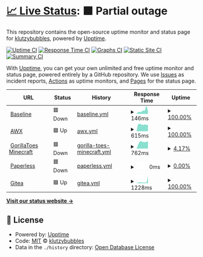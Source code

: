 # [📈 Live Status](https://status.klutzybubbles.me): <!--live status--> **🟧 Partial outage**

This repository contains the open-source uptime monitor and status page for [klutzybubbles](https://status.klutzybubbles.me), powered by [Upptime](https://github.com/upptime/upptime).

[![Uptime CI](https://github.com/klutzybubbles/klutzybubbles-status/workflows/Uptime%20CI/badge.svg)](https://github.com/klutzybubbles/klutzybubbles-status/actions?query=workflow%3A%22Uptime+CI%22)
[![Response Time CI](https://github.com/klutzybubbles/klutzybubbles-status/workflows/Response%20Time%20CI/badge.svg)](https://github.com/klutzybubbles/klutzybubbles-status/actions?query=workflow%3A%22Response+Time+CI%22)
[![Graphs CI](https://github.com/klutzybubbles/klutzybubbles-status/workflows/Graphs%20CI/badge.svg)](https://github.com/klutzybubbles/klutzybubbles-status/actions?query=workflow%3A%22Graphs+CI%22)
[![Static Site CI](https://github.com/klutzybubbles/klutzybubbles-status/workflows/Static%20Site%20CI/badge.svg)](https://github.com/klutzybubbles/klutzybubbles-status/actions?query=workflow%3A%22Static+Site+CI%22)
[![Summary CI](https://github.com/klutzybubbles/klutzybubbles-status/workflows/Summary%20CI/badge.svg)](https://github.com/klutzybubbles/klutzybubbles-status/actions?query=workflow%3A%22Summary+CI%22)

With [Upptime](https://upptime.js.org), you can get your own unlimited and free uptime monitor and status page, powered entirely by a GitHub repository. We use [Issues](https://github.com/klutzybubbles/klutzybubbles-status/issues) as incident reports, [Actions](https://github.com/klutzybubbles/klutzybubbles-status/actions) as uptime monitors, and [Pages](https://status.klutzybubbles.me) for the status page.

<!--start: status pages-->
<!-- This summary is generated by Upptime (https://github.com/upptime/upptime) -->
<!-- Do not edit this manually, your changes will be overwritten -->
<!-- prettier-ignore -->
| URL | Status | History | Response Time | Uptime |
| --- | ------ | ------- | ------------- | ------ |
| <img alt="" src="https://icons.duckduckgo.com/ip3/www.google.com.ico" height="13"> [Baseline](https://www.google.com) | 🟥 Down | [baseline.yml](https://github.com/KlutzyBubbles/klutzybubbles-status/commits/HEAD/history/baseline.yml) | <details><summary><img alt="Response time graph" src="./graphs/baseline/response-time-week.png" height="20"> 146ms</summary><br><a href="https://status.klutzybubbles.me/history/baseline"><img alt="Response time 103" src="https://img.shields.io/endpoint?url=https%3A%2F%2Fraw.githubusercontent.com%2FKlutzyBubbles%2Fklutzybubbles-status%2FHEAD%2Fapi%2Fbaseline%2Fresponse-time.json"></a><br><a href="https://status.klutzybubbles.me/history/baseline"><img alt="24-hour response time 260" src="https://img.shields.io/endpoint?url=https%3A%2F%2Fraw.githubusercontent.com%2FKlutzyBubbles%2Fklutzybubbles-status%2FHEAD%2Fapi%2Fbaseline%2Fresponse-time-day.json"></a><br><a href="https://status.klutzybubbles.me/history/baseline"><img alt="7-day response time 146" src="https://img.shields.io/endpoint?url=https%3A%2F%2Fraw.githubusercontent.com%2FKlutzyBubbles%2Fklutzybubbles-status%2FHEAD%2Fapi%2Fbaseline%2Fresponse-time-week.json"></a><br><a href="https://status.klutzybubbles.me/history/baseline"><img alt="30-day response time 126" src="https://img.shields.io/endpoint?url=https%3A%2F%2Fraw.githubusercontent.com%2FKlutzyBubbles%2Fklutzybubbles-status%2FHEAD%2Fapi%2Fbaseline%2Fresponse-time-month.json"></a><br><a href="https://status.klutzybubbles.me/history/baseline"><img alt="1-year response time 103" src="https://img.shields.io/endpoint?url=https%3A%2F%2Fraw.githubusercontent.com%2FKlutzyBubbles%2Fklutzybubbles-status%2FHEAD%2Fapi%2Fbaseline%2Fresponse-time-year.json"></a></details> | <details><summary><a href="https://status.klutzybubbles.me/history/baseline">100.00%</a></summary><a href="https://status.klutzybubbles.me/history/baseline"><img alt="All-time uptime 99.97%" src="https://img.shields.io/endpoint?url=https%3A%2F%2Fraw.githubusercontent.com%2FKlutzyBubbles%2Fklutzybubbles-status%2FHEAD%2Fapi%2Fbaseline%2Fuptime.json"></a><br><a href="https://status.klutzybubbles.me/history/baseline"><img alt="24-hour uptime 99.99%" src="https://img.shields.io/endpoint?url=https%3A%2F%2Fraw.githubusercontent.com%2FKlutzyBubbles%2Fklutzybubbles-status%2FHEAD%2Fapi%2Fbaseline%2Fuptime-day.json"></a><br><a href="https://status.klutzybubbles.me/history/baseline"><img alt="7-day uptime 100.00%" src="https://img.shields.io/endpoint?url=https%3A%2F%2Fraw.githubusercontent.com%2FKlutzyBubbles%2Fklutzybubbles-status%2FHEAD%2Fapi%2Fbaseline%2Fuptime-week.json"></a><br><a href="https://status.klutzybubbles.me/history/baseline"><img alt="30-day uptime 99.93%" src="https://img.shields.io/endpoint?url=https%3A%2F%2Fraw.githubusercontent.com%2FKlutzyBubbles%2Fklutzybubbles-status%2FHEAD%2Fapi%2Fbaseline%2Fuptime-month.json"></a><br><a href="https://status.klutzybubbles.me/history/baseline"><img alt="1-year uptime 99.97%" src="https://img.shields.io/endpoint?url=https%3A%2F%2Fraw.githubusercontent.com%2FKlutzyBubbles%2Fklutzybubbles-status%2FHEAD%2Fapi%2Fbaseline%2Fuptime-year.json"></a></details>
| <img alt="" src="https://icons.duckduckgo.com/ip3/awx.klutzybubbles.me.ico" height="13"> [AWX](http://awx.klutzybubbles.me) | 🟩 Up | [awx.yml](https://github.com/KlutzyBubbles/klutzybubbles-status/commits/HEAD/history/awx.yml) | <details><summary><img alt="Response time graph" src="./graphs/awx/response-time-week.png" height="20"> 615ms</summary><br><a href="https://status.klutzybubbles.me/history/awx"><img alt="Response time 978" src="https://img.shields.io/endpoint?url=https%3A%2F%2Fraw.githubusercontent.com%2FKlutzyBubbles%2Fklutzybubbles-status%2FHEAD%2Fapi%2Fawx%2Fresponse-time.json"></a><br><a href="https://status.klutzybubbles.me/history/awx"><img alt="24-hour response time 616" src="https://img.shields.io/endpoint?url=https%3A%2F%2Fraw.githubusercontent.com%2FKlutzyBubbles%2Fklutzybubbles-status%2FHEAD%2Fapi%2Fawx%2Fresponse-time-day.json"></a><br><a href="https://status.klutzybubbles.me/history/awx"><img alt="7-day response time 615" src="https://img.shields.io/endpoint?url=https%3A%2F%2Fraw.githubusercontent.com%2FKlutzyBubbles%2Fklutzybubbles-status%2FHEAD%2Fapi%2Fawx%2Fresponse-time-week.json"></a><br><a href="https://status.klutzybubbles.me/history/awx"><img alt="30-day response time 623" src="https://img.shields.io/endpoint?url=https%3A%2F%2Fraw.githubusercontent.com%2FKlutzyBubbles%2Fklutzybubbles-status%2FHEAD%2Fapi%2Fawx%2Fresponse-time-month.json"></a><br><a href="https://status.klutzybubbles.me/history/awx"><img alt="1-year response time 978" src="https://img.shields.io/endpoint?url=https%3A%2F%2Fraw.githubusercontent.com%2FKlutzyBubbles%2Fklutzybubbles-status%2FHEAD%2Fapi%2Fawx%2Fresponse-time-year.json"></a></details> | <details><summary><a href="https://status.klutzybubbles.me/history/awx">100.00%</a></summary><a href="https://status.klutzybubbles.me/history/awx"><img alt="All-time uptime 16.51%" src="https://img.shields.io/endpoint?url=https%3A%2F%2Fraw.githubusercontent.com%2FKlutzyBubbles%2Fklutzybubbles-status%2FHEAD%2Fapi%2Fawx%2Fuptime.json"></a><br><a href="https://status.klutzybubbles.me/history/awx"><img alt="24-hour uptime 100.00%" src="https://img.shields.io/endpoint?url=https%3A%2F%2Fraw.githubusercontent.com%2FKlutzyBubbles%2Fklutzybubbles-status%2FHEAD%2Fapi%2Fawx%2Fuptime-day.json"></a><br><a href="https://status.klutzybubbles.me/history/awx"><img alt="7-day uptime 100.00%" src="https://img.shields.io/endpoint?url=https%3A%2F%2Fraw.githubusercontent.com%2FKlutzyBubbles%2Fklutzybubbles-status%2FHEAD%2Fapi%2Fawx%2Fuptime-week.json"></a><br><a href="https://status.klutzybubbles.me/history/awx"><img alt="30-day uptime 82.36%" src="https://img.shields.io/endpoint?url=https%3A%2F%2Fraw.githubusercontent.com%2FKlutzyBubbles%2Fklutzybubbles-status%2FHEAD%2Fapi%2Fawx%2Fuptime-month.json"></a><br><a href="https://status.klutzybubbles.me/history/awx"><img alt="1-year uptime 16.51%" src="https://img.shields.io/endpoint?url=https%3A%2F%2Fraw.githubusercontent.com%2FKlutzyBubbles%2Fklutzybubbles-status%2FHEAD%2Fapi%2Fawx%2Fuptime-year.json"></a></details>
| <img alt="" src="https://icons.duckduckgo.com/ip3/mc.gorillatoes.net.ico" height="13"> [GorillaToes Minecraft](https://mc.gorillatoes.net) | 🟥 Down | [gorilla-toes-minecraft.yml](https://github.com/KlutzyBubbles/klutzybubbles-status/commits/HEAD/history/gorilla-toes-minecraft.yml) | <details><summary><img alt="Response time graph" src="./graphs/gorilla-toes-minecraft/response-time-week.png" height="20"> 762ms</summary><br><a href="https://status.klutzybubbles.me/history/gorilla-toes-minecraft"><img alt="Response time 686" src="https://img.shields.io/endpoint?url=https%3A%2F%2Fraw.githubusercontent.com%2FKlutzyBubbles%2Fklutzybubbles-status%2FHEAD%2Fapi%2Fgorilla-toes-minecraft%2Fresponse-time.json"></a><br><a href="https://status.klutzybubbles.me/history/gorilla-toes-minecraft"><img alt="24-hour response time 0" src="https://img.shields.io/endpoint?url=https%3A%2F%2Fraw.githubusercontent.com%2FKlutzyBubbles%2Fklutzybubbles-status%2FHEAD%2Fapi%2Fgorilla-toes-minecraft%2Fresponse-time-day.json"></a><br><a href="https://status.klutzybubbles.me/history/gorilla-toes-minecraft"><img alt="7-day response time 762" src="https://img.shields.io/endpoint?url=https%3A%2F%2Fraw.githubusercontent.com%2FKlutzyBubbles%2Fklutzybubbles-status%2FHEAD%2Fapi%2Fgorilla-toes-minecraft%2Fresponse-time-week.json"></a><br><a href="https://status.klutzybubbles.me/history/gorilla-toes-minecraft"><img alt="30-day response time 686" src="https://img.shields.io/endpoint?url=https%3A%2F%2Fraw.githubusercontent.com%2FKlutzyBubbles%2Fklutzybubbles-status%2FHEAD%2Fapi%2Fgorilla-toes-minecraft%2Fresponse-time-month.json"></a><br><a href="https://status.klutzybubbles.me/history/gorilla-toes-minecraft"><img alt="1-year response time 686" src="https://img.shields.io/endpoint?url=https%3A%2F%2Fraw.githubusercontent.com%2FKlutzyBubbles%2Fklutzybubbles-status%2FHEAD%2Fapi%2Fgorilla-toes-minecraft%2Fresponse-time-year.json"></a></details> | <details><summary><a href="https://status.klutzybubbles.me/history/gorilla-toes-minecraft">4.17%</a></summary><a href="https://status.klutzybubbles.me/history/gorilla-toes-minecraft"><img alt="All-time uptime 1.87%" src="https://img.shields.io/endpoint?url=https%3A%2F%2Fraw.githubusercontent.com%2FKlutzyBubbles%2Fklutzybubbles-status%2FHEAD%2Fapi%2Fgorilla-toes-minecraft%2Fuptime.json"></a><br><a href="https://status.klutzybubbles.me/history/gorilla-toes-minecraft"><img alt="24-hour uptime 0.00%" src="https://img.shields.io/endpoint?url=https%3A%2F%2Fraw.githubusercontent.com%2FKlutzyBubbles%2Fklutzybubbles-status%2FHEAD%2Fapi%2Fgorilla-toes-minecraft%2Fuptime-day.json"></a><br><a href="https://status.klutzybubbles.me/history/gorilla-toes-minecraft"><img alt="7-day uptime 4.17%" src="https://img.shields.io/endpoint?url=https%3A%2F%2Fraw.githubusercontent.com%2FKlutzyBubbles%2Fklutzybubbles-status%2FHEAD%2Fapi%2Fgorilla-toes-minecraft%2Fuptime-week.json"></a><br><a href="https://status.klutzybubbles.me/history/gorilla-toes-minecraft"><img alt="30-day uptime 11.31%" src="https://img.shields.io/endpoint?url=https%3A%2F%2Fraw.githubusercontent.com%2FKlutzyBubbles%2Fklutzybubbles-status%2FHEAD%2Fapi%2Fgorilla-toes-minecraft%2Fuptime-month.json"></a><br><a href="https://status.klutzybubbles.me/history/gorilla-toes-minecraft"><img alt="1-year uptime 1.87%" src="https://img.shields.io/endpoint?url=https%3A%2F%2Fraw.githubusercontent.com%2FKlutzyBubbles%2Fklutzybubbles-status%2FHEAD%2Fapi%2Fgorilla-toes-minecraft%2Fuptime-year.json"></a></details>
| <img alt="" src="https://icons.duckduckgo.com/ip3/paperless.klutzybubbles.me.ico" height="13"> [Paperless](https://paperless.klutzybubbles.me) | 🟥 Down | [paperless.yml](https://github.com/KlutzyBubbles/klutzybubbles-status/commits/HEAD/history/paperless.yml) | <details><summary><img alt="Response time graph" src="./graphs/paperless/response-time-week.png" height="20"> 0ms</summary><br><a href="https://status.klutzybubbles.me/history/paperless"><img alt="Response time 0" src="https://img.shields.io/endpoint?url=https%3A%2F%2Fraw.githubusercontent.com%2FKlutzyBubbles%2Fklutzybubbles-status%2FHEAD%2Fapi%2Fpaperless%2Fresponse-time.json"></a><br><a href="https://status.klutzybubbles.me/history/paperless"><img alt="24-hour response time 0" src="https://img.shields.io/endpoint?url=https%3A%2F%2Fraw.githubusercontent.com%2FKlutzyBubbles%2Fklutzybubbles-status%2FHEAD%2Fapi%2Fpaperless%2Fresponse-time-day.json"></a><br><a href="https://status.klutzybubbles.me/history/paperless"><img alt="7-day response time 0" src="https://img.shields.io/endpoint?url=https%3A%2F%2Fraw.githubusercontent.com%2FKlutzyBubbles%2Fklutzybubbles-status%2FHEAD%2Fapi%2Fpaperless%2Fresponse-time-week.json"></a><br><a href="https://status.klutzybubbles.me/history/paperless"><img alt="30-day response time 0" src="https://img.shields.io/endpoint?url=https%3A%2F%2Fraw.githubusercontent.com%2FKlutzyBubbles%2Fklutzybubbles-status%2FHEAD%2Fapi%2Fpaperless%2Fresponse-time-month.json"></a><br><a href="https://status.klutzybubbles.me/history/paperless"><img alt="1-year response time 0" src="https://img.shields.io/endpoint?url=https%3A%2F%2Fraw.githubusercontent.com%2FKlutzyBubbles%2Fklutzybubbles-status%2FHEAD%2Fapi%2Fpaperless%2Fresponse-time-year.json"></a></details> | <details><summary><a href="https://status.klutzybubbles.me/history/paperless">0.00%</a></summary><a href="https://status.klutzybubbles.me/history/paperless"><img alt="All-time uptime 0.00%" src="https://img.shields.io/endpoint?url=https%3A%2F%2Fraw.githubusercontent.com%2FKlutzyBubbles%2Fklutzybubbles-status%2FHEAD%2Fapi%2Fpaperless%2Fuptime.json"></a><br><a href="https://status.klutzybubbles.me/history/paperless"><img alt="24-hour uptime 0.00%" src="https://img.shields.io/endpoint?url=https%3A%2F%2Fraw.githubusercontent.com%2FKlutzyBubbles%2Fklutzybubbles-status%2FHEAD%2Fapi%2Fpaperless%2Fuptime-day.json"></a><br><a href="https://status.klutzybubbles.me/history/paperless"><img alt="7-day uptime 0.00%" src="https://img.shields.io/endpoint?url=https%3A%2F%2Fraw.githubusercontent.com%2FKlutzyBubbles%2Fklutzybubbles-status%2FHEAD%2Fapi%2Fpaperless%2Fuptime-week.json"></a><br><a href="https://status.klutzybubbles.me/history/paperless"><img alt="30-day uptime 0.00%" src="https://img.shields.io/endpoint?url=https%3A%2F%2Fraw.githubusercontent.com%2FKlutzyBubbles%2Fklutzybubbles-status%2FHEAD%2Fapi%2Fpaperless%2Fuptime-month.json"></a><br><a href="https://status.klutzybubbles.me/history/paperless"><img alt="1-year uptime 0.00%" src="https://img.shields.io/endpoint?url=https%3A%2F%2Fraw.githubusercontent.com%2FKlutzyBubbles%2Fklutzybubbles-status%2FHEAD%2Fapi%2Fpaperless%2Fuptime-year.json"></a></details>
| <img alt="" src="https://icons.duckduckgo.com/ip3/git.klutzybubbles.me.ico" height="13"> [Gitea](http://git.klutzybubbles.me) | 🟩 Up | [gitea.yml](https://github.com/KlutzyBubbles/klutzybubbles-status/commits/HEAD/history/gitea.yml) | <details><summary><img alt="Response time graph" src="./graphs/gitea/response-time-week.png" height="20"> 1228ms</summary><br><a href="https://status.klutzybubbles.me/history/gitea"><img alt="Response time 1830" src="https://img.shields.io/endpoint?url=https%3A%2F%2Fraw.githubusercontent.com%2FKlutzyBubbles%2Fklutzybubbles-status%2FHEAD%2Fapi%2Fgitea%2Fresponse-time.json"></a><br><a href="https://status.klutzybubbles.me/history/gitea"><img alt="24-hour response time 5470" src="https://img.shields.io/endpoint?url=https%3A%2F%2Fraw.githubusercontent.com%2FKlutzyBubbles%2Fklutzybubbles-status%2FHEAD%2Fapi%2Fgitea%2Fresponse-time-day.json"></a><br><a href="https://status.klutzybubbles.me/history/gitea"><img alt="7-day response time 1228" src="https://img.shields.io/endpoint?url=https%3A%2F%2Fraw.githubusercontent.com%2FKlutzyBubbles%2Fklutzybubbles-status%2FHEAD%2Fapi%2Fgitea%2Fresponse-time-week.json"></a><br><a href="https://status.klutzybubbles.me/history/gitea"><img alt="30-day response time 1942" src="https://img.shields.io/endpoint?url=https%3A%2F%2Fraw.githubusercontent.com%2FKlutzyBubbles%2Fklutzybubbles-status%2FHEAD%2Fapi%2Fgitea%2Fresponse-time-month.json"></a><br><a href="https://status.klutzybubbles.me/history/gitea"><img alt="1-year response time 1830" src="https://img.shields.io/endpoint?url=https%3A%2F%2Fraw.githubusercontent.com%2FKlutzyBubbles%2Fklutzybubbles-status%2FHEAD%2Fapi%2Fgitea%2Fresponse-time-year.json"></a></details> | <details><summary><a href="https://status.klutzybubbles.me/history/gitea">100.00%</a></summary><a href="https://status.klutzybubbles.me/history/gitea"><img alt="All-time uptime 11.52%" src="https://img.shields.io/endpoint?url=https%3A%2F%2Fraw.githubusercontent.com%2FKlutzyBubbles%2Fklutzybubbles-status%2FHEAD%2Fapi%2Fgitea%2Fuptime.json"></a><br><a href="https://status.klutzybubbles.me/history/gitea"><img alt="24-hour uptime 100.00%" src="https://img.shields.io/endpoint?url=https%3A%2F%2Fraw.githubusercontent.com%2FKlutzyBubbles%2Fklutzybubbles-status%2FHEAD%2Fapi%2Fgitea%2Fuptime-day.json"></a><br><a href="https://status.klutzybubbles.me/history/gitea"><img alt="7-day uptime 100.00%" src="https://img.shields.io/endpoint?url=https%3A%2F%2Fraw.githubusercontent.com%2FKlutzyBubbles%2Fklutzybubbles-status%2FHEAD%2Fapi%2Fgitea%2Fuptime-week.json"></a><br><a href="https://status.klutzybubbles.me/history/gitea"><img alt="30-day uptime 46.87%" src="https://img.shields.io/endpoint?url=https%3A%2F%2Fraw.githubusercontent.com%2FKlutzyBubbles%2Fklutzybubbles-status%2FHEAD%2Fapi%2Fgitea%2Fuptime-month.json"></a><br><a href="https://status.klutzybubbles.me/history/gitea"><img alt="1-year uptime 11.52%" src="https://img.shields.io/endpoint?url=https%3A%2F%2Fraw.githubusercontent.com%2FKlutzyBubbles%2Fklutzybubbles-status%2FHEAD%2Fapi%2Fgitea%2Fuptime-year.json"></a></details>

<!--end: status pages-->

[**Visit our status website →**](https://status.klutzybubbles.me)

## 📄 License

- Powered by: [Upptime](https://github.com/upptime/upptime)
- Code: [MIT](./LICENSE) © [klutzybubbles](https://status.klutzybubbles.me)
- Data in the `./history` directory: [Open Database License](https://opendatacommons.org/licenses/odbl/1-0/)
